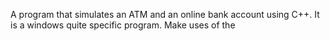 A program that simulates an ATM and an online bank account using C++.
It is a windows quite specific program.
Make uses of the 
